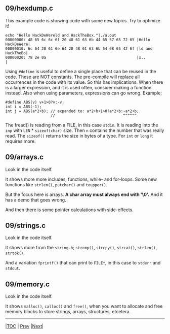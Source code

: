 ## 09/hexdump.c

This example code is showing code with some new topics. Try to optimize it!

```
echo "Hello HackDeWereld and HackTheBox."|./a.out
00000000: 48 65 6c 6c 6f 20 48 61 63 6b 44 65 57 65 72 65 |Hello HackDeWere|
00000010: 6c 64 20 61 6e 64 20 48 61 63 6b 54 68 65 42 6f |ld and HackTheBo|
00000020: 78 2e 0a                                        |x..             |
```

Using `#define` is useful to define a single place that can be reused
in the code. These are NOT constants. The pre-compile will replace all
occurrences in the code with its value. So this has implications. When there
is a larger expression, and it is used often, consider making a function
instead. Also when using parameters, expressions can go wrong. Example;
```
#define ABS(v) v+1>0?v:-v;
int i = ABS(-1);
int j = ABS(a*2+b); // expanded to: a*2+b+1>0?a*2+b:-a*2+b;
                    //                              ^^^^^^
```

The fread() is reading from a FILE, in this case `stdin`. It is reading
into the `inp` with `LEN` * `sizeof(char)` size. Then `n`
contains the number that was really read. The `sizeof()` returns the
size in bytes of a type. For `int` or `long` it requires more.


## 09/arrays.c

Look in the code itself. 

It shows more more includes, functions, while- and for-loops. Some new functions
like `strlen()`, `putchar()` and `toupper()`.

But the focus here is arrays.
**A char array must always end with '\0'.** And it has a demo that goes wrong.

And then there is some pointer calculations with side-effects.


## 09/strings.c

Look in the code itself. 

It shows more from the `string.h`; `strcmp()`, `strcpy()`, `strcat()`, `strlen()`, `strtok()`.

And a variation `fprintf()` that can print to `FILE*`, in this case to `stderr` and `stdout`.

## 09/memory.c

Look in the code itself.

It shows `malloc()`, `calloc()` and `free()`, when you want to allocate and free memory blocks to store 
strings, arrays, structures, etcetera.


---
|[TOC](../../README.md) | [Prev](../08/README.md) |[Next](../10/README.md)|